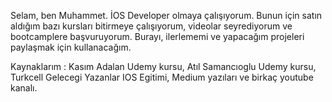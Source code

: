 Selam, ben Muhammet. İOS Developer olmaya çalışıyorum. Bunun için satın aldığım bazı kursları bitirmeye çalışıyorum,
videolar seyrediyorum ve bootcamplere başvuruyorum. Burayı, ilerlememi ve yapacağım projeleri paylaşmak için kullanacağım.

Kaynaklarım :  Kasım Adalan Udemy kursu, Atıl Samancıoglu Udemy kursu, Turkcell Gelecegi Yazanlar IOS Egitimi, Medium yazıları ve birkaç youtube kanalı.


